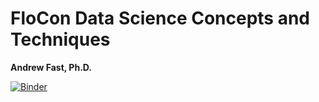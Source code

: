 # FloCon Data Science Concepts and Techniques
__Andrew Fast, Ph.D.__

[![Binder](https://mybinder.org/badge_logo.svg)](https://mybinder.org/v2/gh/notslow/flocon-course/master?filepath=lab)
